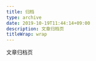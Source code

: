 ```yaml
---
title: 归档
type: archive
date: 2019-10-19T11:44:14+09:00
description: 文章归档页
titleWrap: wrap
---
```


文章归档页
